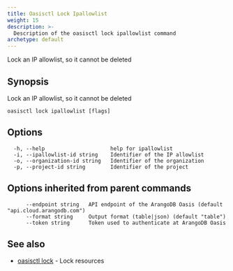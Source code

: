 ```yaml
---
title: Oasisctl Lock Ipallowlist
weight: 15
description: >-
  Description of the oasisctl lock ipallowlist command
archetype: default
---
```

Lock an IP allowlist, so it cannot be deleted

## Synopsis

Lock an IP allowlist, so it cannot be deleted

```
oasisctl lock ipallowlist [flags]
```

## Options

```
  -h, --help                     help for ipallowlist
  -i, --ipallowlist-id string    Identifier of the IP allowlist
  -o, --organization-id string   Identifier of the organization
  -p, --project-id string        Identifier of the project
```

## Options inherited from parent commands

```
      --endpoint string   API endpoint of the ArangoDB Oasis (default "api.cloud.arangodb.com")
      --format string     Output format (table|json) (default "table")
      --token string      Token used to authenticate at ArangoDB Oasis
```

## See also

* [oasisctl lock](_index.md)	 - Lock resources

